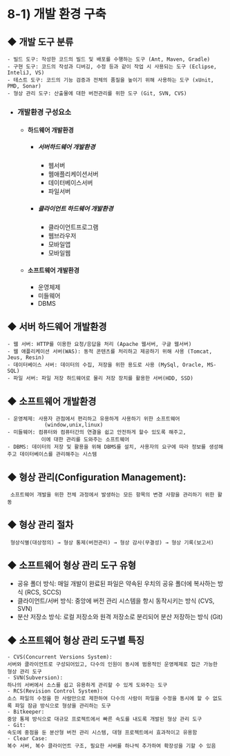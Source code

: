 # 8-1) 개발 환경 구축
## ◆ 개발 도구 분류

    - 빌드 도구: 작성한 코드의 빌드 및 배포를 수행하는 도구 (Ant, Maven, Gradle)
    - 구현 도구: 코드의 작성과 디버깅, 수정 등과 같이 작업 시 사용되는 도구 (Eclipse, InteliJ, VS)
    - 테스트 도구: 코드의 기능 검증과 전체의 품질을 높이기 위해 사용하는 도구 (xUnit, PMD, Sonar)
    - 형상 관리 도구: 산출물에 대한 버전관리를 위한 도구 (Git, SVN, CVS)
- ### 개발환경 구성요소
    - #### 하드웨어 개발환경
        - ##### 서버하드웨어 개발환경
            * 웹서버
            - 웹애플리케이션서버
            - 데이터베이스서버
            - 파일서버
        - ##### 클라이언트 하드웨어 개발환경
            - 클라이언트프로그램
            - 웹브라우저
            - 모바일앱
            - 모바일웹

    - #### 소프트웨어 개발환경
        - 운영체제
        - 미들웨어
        - DBMS

## ◆ 서버 하드웨어 개발환경

    - 웹 서버: HTTP를 이용한 요청/응답을 처리 (Apache 웹서버, 구글 웹서버)
    - 웹 애플리케이션 서버(WAS): 동적 콘텐츠를 처리하고 제공하기 위해 사용 (Tomcat, Jeus, Resin)
    - 데이터베이스 서버: 데이터의 수집, 저장을 위한 용도로 사용 (MySql, Oracle, MS-SQL)
    - 파일 서버: 파일 저장 하드웨어로 물리 저장 장치를 활용한 서버(HDD, SSD)

## ◆ 소프트웨어 개발환경

    - 운영체제: 사용자 관점에서 편리하고 유용하게 사용하기 위한 소프트웨어
                (window,unix,linux)
    - 미들웨어: 컴퓨터와 컴퓨터간의 연결을 쉽고 안전하게 할수 있도록 해주고, 
               이에 대한 관리를 도와주는 소프트웨어
    - DBMS: 데이터의 저장 및 활용을 위해 DBMS를 설치, 사용자의 요구에 따라 정보를 생성해주고 데이터베이스를 관리해주는 시스템

## ◆ 형상 관리(Configuration Management): 
     소프트웨어 개발을 위한 전체 과정에서 발생하는 모든 항목의 변경 사항을 관리하기 위한 활동

## ◆ 형상 관리 절차
     형상식별(대상정의) → 형상 통제(버전관리) → 형상 감사(무결성) → 형상 기록(보고서)

## ◆ 소프트웨어 형상 관리 도구 유형

- 공유 폴더 방식: 매일 개발이 완료된 파일은 약속된 우치의 공유 폴더에 복사하는 방식 (RCS, SCCS)
- 클라이언트/서버 방식: 중앙에 버전 관리 시스템을 항시 동작시키는 방식 (CVS, SVN)
- 분산 저장소 방식: 로컬 저장소와 원격 저장소로 분리되어 분산 저장하는 방식 (Git)

## ◆ 소프트웨어 형상 관리 도구별 특징

    - CVS(Concurrent Versions System): 
    서버와 클라이언트로 구성되어있고, 다수의 인원이 동시에 범용적인 운영체제로 접근 가능한 형상 관리 도구
    - SVN(Subversion): 
    하나의 서버에서 소스를 쉽고 유용하게 관리할 수 있게 도와주는 도구
    - RCS(Revision Control System): 
    소스 파일의 수정을 한 사람만으로 제한하여 다수의 사람이 파일을 수정을 동시에 할 수 없도록 파일 잠금 방식으로 형상을 관리하는 도구
    - Bitkeeper: 
    중앙 통제 방식으로 대규모 프로젝트에서 빠른 속도를 내도록 개발된 형상 관리 도구
    - Git: 
    속도에 중점을 둔 분산형 버전 관리 시스템, 대형 프로젝트에서 효과적이고 유용함
    - Clear Case: 
    복수 서버, 복수 클라이언트 구조, 필요한 서버를 하나씩 추가하여 확장성을 기할 수 있음
